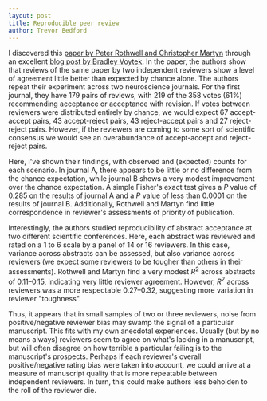 ```yaml
---
layout: post
title: Reproducible peer review
author: Trevor Bedford
---
```


I discovered this [paper by Peter Rothwell and Christopher Martyn](http://brain.oxfordjournals.org/content/123/9/1964) through an excellent [blog post by Bradley Voytek](http://blogs.scientificamerican.com/guest-blog/2011/11/02/what-is-peer-review-for/).  In the paper, the authors show that reviews of the same paper by two independent reviewers show a level of agreement little better than expected by chance alone.  The authors repeat their experiment across two neuroscience journals.  For the first journal, they have 179 pairs of reviews, with 219 of the 358 votes (61%) recommending acceptance or acceptance with revision.  If votes between reviewers were distributed entirely by chance, we would expect 67 accept-accept pairs, 43 accept-reject pairs, 43 reject-accept pairs and 27 reject-reject pairs.  However, if the reviewers are coming to some sort of scientific consensus we would see an overabundance of accept-accept and reject-reject pairs.  

Here, I've shown their findings, with observed and (expected) counts for each scenario.  In journal A, there appears to be little or no difference from the chance expectation, while journal B shows a very modest improvement over the chance expectation.  A simple Fisher's exact test gives a <i>P</i> value of 0.285 on the results of journal A and a <i>P</i> value of less than 0.0001 on the results of journal B.  Additionally, Rothwell and Martyn find little correspondence in reviewer's assessments of priority of publication.

Interestingly, the authors studied reproducibility of abstract acceptance at two different scientific conferences.  Here, each abstract was reviewed and rated on a 1 to 6 scale by a panel of 14 or 16 reviewers.  In this case, variance across abstracts can be assessed, but also variance across reviewers (we expect some reviewers to be tougher than others in their assessments).  Rothwell and Martyn find a very modest <i>R</i><sup>2</sup> across abstracts of 0.11–0.15, indicating very little reviewer agreement.  However, <i>R</i><sup>2</sup> across reviewers was a more respectable 0.27–0.32, suggesting more variation in reviewer "toughness".

Thus, it appears that in small samples of two or three reviewers, noise from positive/negative reviewer bias may swamp the signal of a particular manuscript.  This fits with my own anecdotal experiences.  Usually (but by no means always) reviewers seem to agree on what's lacking in a manuscript, but will often disagree on how terrible a particular failing is to the manuscript's prospects.  Perhaps if each reviewer's overall positive/negative rating bias were taken into account, we could arrive at a measure of manuscript quality that is more repeatable between independent reviewers.  In turn, this could make authors less beholden to the roll of the reviewer die.

